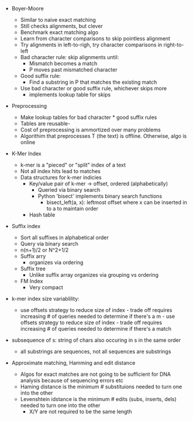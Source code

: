 - Boyer-Moore
  - Similar to naive exact matching
  - Still checks alignments, but clever
  - Benchmark exact matching algo
  - Learn from character comparisons to skip pointless alignment
  - Try alignments in left-to-righ, try character comparisons in right-to-left
  - Bad character rule: skip alignments until:
    - Mismatch becomes a match
    - P moves past mismatched character
  - Good suffix rule:
    - Find a substring in P that matches the existing match
  - Use bad character or good suffix rule, whichever skips more
    - implements lookup table for skips

- Preprocessing
  - Make lookup tables for bad character * good suffix rules
  - Tables are reusable-
  - Cost of preprocessing is ammortized over many problems
  - Algorithim that preprocesses T (the text) is offline. Otherwise, algo is online

- K-Mer Index
  - k-mer is a "pieced" or "split" index of a text
  - Not all index hits lead to matches
  - Data structures for k-mer indicies
    - Key/value pair of k-mer -> offset, ordered (alphabetically)
      - Queried via binary search
      - Python 'bisect' implements binary search functions
        - bisect_left(a, x): leftmost offset where x can be inserted in to a to maintain order
    - Hash table

- Suffix index
  - Sort all suffixes in alphabetical order
  - Query via binary search
  - n(n+1)/2 or N^2+1/2
  - Suffix arry
    - organizes via ordering
  - Suffix tree
    - Unlike suffix array organizes via grouping vs ordering
  - FM Index
    - Very compact

- k-mer index size variablility:
  - use offsets strategy to reduce size of index - trade off requires increasing # of queries needed to determine if there's a m - use offsets strategy to reduce size of index - trade off requires increasing # of queries needed to determine if there's a match
- subsequence of s: string of chars also occuring in s in the same order
  - all substrings are sequences, not all sequences are substrings

- Approximate matching, Hamming and edit distance
  - Algos for exact matches are not going to be sufficient for DNA analysis because of sequencing
    errors etc
  - Haming distance is the minimum # substituions needed to turn one into the other
  - Levenshtein idstance is the minimum # edits (subs, inserts, dels) needed to turn one into the other
    - X/Y are not required to be the same length
